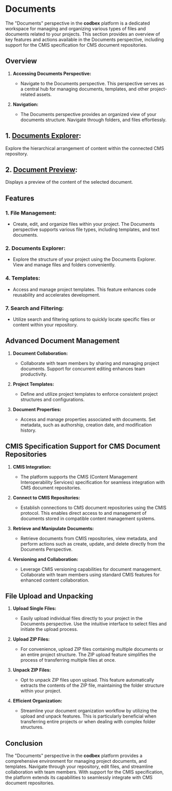 # Documents

The "Documents" perspective in the __codbex__ platform is a dedicated workspace for managing and organizing various types of files and documents related to your projects. This section provides an overview of key features and actions available in the Documents perspective, including support for the CMIS specification for CMS document repositories.

## Overview

1. **Accessing Documents Perspective:**
   - Navigate to the Documents perspective. This perspective serves as a central hub for managing documents, templates, and other project-related assets.

2. **Navigation:**
   - The Documents perspective provides an organized view of your documents structure. Navigate through folders, and files effortlessly.

## 1. [Documents Explorer](explorer.md):

Explore the hierarchical arrangement of content within the connected CMS repository.

## 2. [Document Preview](preview.md):

Displays a preview of the content of the selected document.

## Features

### 1. **File Management:**
   - Create, edit, and organize files within your project. The Documents perspective supports various file types, including templates, and text documents.

### 2. **Documents Explorer:**
   - Explore the structure of your project using the Documents Explorer. View and manage files and folders conveniently.

### 4. **Templates:**
   - Access and manage project templates. This feature enhances code reusability and accelerates development.

### 7. **Search and Filtering:**
   - Utilize search and filtering options to quickly locate specific files or content within your repository.

## Advanced Document Management

1. **Document Collaboration:**
   - Collaborate with team members by sharing and managing project documents. Support for concurrent editing enhances team productivity.

2. **Project Templates:**
   - Define and utilize project templates to enforce consistent project structures and configurations.

3. **Document Properties:**
   - Access and manage properties associated with documents. Set metadata, such as authorship, creation date, and modification history.

## CMIS Specification Support for CMS Document Repositories

1. **CMIS Integration:**
   - The platform supports the CMIS (Content Management Interoperability Services) specification for seamless integration with CMS document repositories.

2. **Connect to CMIS Repositories:**
   - Establish connections to CMS document repositories using the CMIS protocol. This enables direct access to and management of documents stored in compatible content management systems.

3. **Retrieve and Manipulate Documents:**
   - Retrieve documents from CMIS repositories, view metadata, and perform actions such as create, update, and delete directly from the Documents Perspective.

4. **Versioning and Collaboration:**
   - Leverage CMIS versioning capabilities for document management. Collaborate with team members using standard CMIS features for enhanced content collaboration.

## File Upload and Unpacking

1. **Upload Single Files:**
   - Easily upload individual files directly to your project in the Documents perspective. Use the intuitive interface to select files and initiate the upload process.

2. **Upload ZIP Files:**
   - For convenience, upload ZIP files containing multiple documents or an entire project structure. The ZIP upload feature simplifies the process of transferring multiple files at once.

3. **Unpack ZIP Files:**
   - Opt to unpack ZIP files upon upload. This feature automatically extracts the contents of the ZIP file, maintaining the folder structure within your project.

4. **Efficient Organization:**
   - Streamline your document organization workflow by utilizing the upload and unpack features. This is particularly beneficial when transferring entire projects or when dealing with complex folder structures.


## Conclusion

The "Documents" perspective in the __codbex__ platform provides a comprehensive environment for managing project documents, and templates. Navigate through your repository, edit files, and streamline collaboration with team members. With support for the CMIS specification, the platform extends its capabilities to seamlessly integrate with CMS document repositories.

